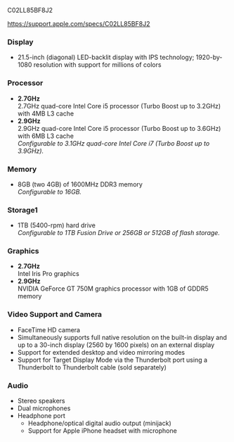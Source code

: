 C02LL85BF8J2


https://support.apple.com/specs/C02LL85BF8J2

### Display

- 21.5-inch (diagonal) LED-backlit display with IPS technology; 1920-by-1080 resolution with support for millions of colors

### Processor

- **2.7GHz**  
    2.7GHz quad-core Intel Core i5 processor (Turbo Boost up to 3.2GHz) with 4MB L3 cache
- **2.9GHz**  
    2.9GHz quad-core Intel Core i5 processor (Turbo Boost up to 3.6GHz) with 6MB L3 cache  
    _Configurable to 3.1GHz quad-core Intel Core i7 (Turbo Boost up to 3.9GHz)._

### Memory

- 8GB (two 4GB) of 1600MHz DDR3 memory  
    _Configurable to 16GB._

### Storage1

- 1TB (5400-rpm) hard drive  
    _Configurable to 1TB Fusion Drive or 256GB or 512GB of flash storage._

### Graphics

- **2.7GHz**  
    Intel Iris Pro graphics
- **2.9GHz**  
    NVIDIA GeForce GT 750M graphics processor with 1GB of GDDR5 memory

### Video Support and Camera

- FaceTime HD camera
- Simultaneously supports full native resolution on the built-in display and up to a 30-inch display (2560 by 1600 pixels) on an external display
- Support for extended desktop and video mirroring modes
- Support for Target Display Mode via the Thunderbolt port using a Thunderbolt to Thunderbolt cable (sold separately)

### Audio

- Stereo speakers
- Dual microphones
- Headphone port
    - Headphone/optical digital audio output (minijack)
    - Support for Apple iPhone headset with microphone